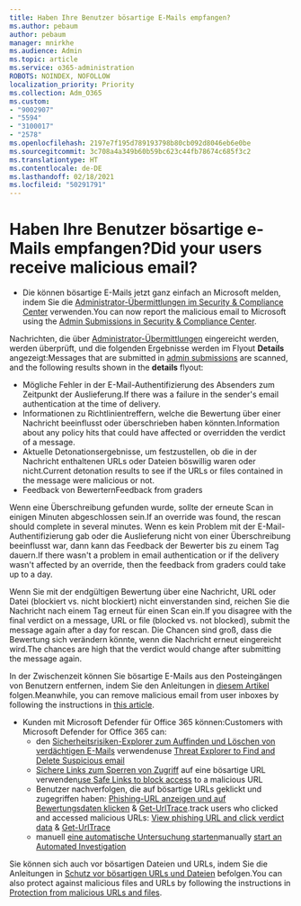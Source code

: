 ```yaml
---
title: Haben Ihre Benutzer bösartige E-Mails empfangen?
ms.author: pebaum
author: pebaum
manager: mnirkhe
ms.audience: Admin
ms.topic: article
ms.service: o365-administration
ROBOTS: NOINDEX, NOFOLLOW
localization_priority: Priority
ms.collection: Adm_O365
ms.custom:
- "9002907"
- "5594"
- "3100017"
- "2578"
ms.openlocfilehash: 2197e7f195d789193798b80cb092d8046eb6e0be
ms.sourcegitcommit: 3c708a4a349b60b59bc623c44fb78674c685f3c2
ms.translationtype: HT
ms.contentlocale: de-DE
ms.lasthandoff: 02/18/2021
ms.locfileid: "50291791"
---
```

# <a name="did-your-users-receive-malicious-email"></a><span data-ttu-id="03c0b-102">Haben Ihre Benutzer bösartige e-Mails empfangen?</span><span class="sxs-lookup"><span data-stu-id="03c0b-102">Did your users receive malicious email?</span></span>

- <span data-ttu-id="03c0b-103">Die können bösartige E-Mails jetzt ganz einfach an Microsoft melden, indem Sie die [Administrator-Übermittlungen im Security & Compliance Center](https://sip.protection.office.com/reportsubmission) verwenden.</span><span class="sxs-lookup"><span data-stu-id="03c0b-103">You can now report the malicious email to Microsoft using the [Admin Submissions in Security & Compliance Center](https://sip.protection.office.com/reportsubmission).</span></span>

<span data-ttu-id="03c0b-104">Nachrichten, die über [Administrator-Übermittlungen](https://sip.protection.office.com/reportsubmission) eingereicht werden, werden überprüft, und die folgenden Ergebnisse werden im Flyout **Details** angezeigt:</span><span class="sxs-lookup"><span data-stu-id="03c0b-104">Messages that are submitted in [admin submissions](https://sip.protection.office.com/reportsubmission) are scanned, and the following results shown in the **details** flyout:</span></span>

- <span data-ttu-id="03c0b-105">Mögliche Fehler in der E-Mail-Authentifizierung des Absenders zum Zeitpunkt der Auslieferung.</span><span class="sxs-lookup"><span data-stu-id="03c0b-105">If there was a failure in the sender's email authentication at the time of delivery.</span></span>
- <span data-ttu-id="03c0b-106">Informationen zu Richtlinientreffern, welche die Bewertung über einer Nachricht beeinflusst oder überschrieben haben könnten.</span><span class="sxs-lookup"><span data-stu-id="03c0b-106">Information about any policy hits that could have affected or overridden the verdict of a message.</span></span>
- <span data-ttu-id="03c0b-107">Aktuelle Detonationsergebnisse, um festzustellen, ob die in der Nachricht enthaltenen URLs oder Dateien böswillig waren oder nicht.</span><span class="sxs-lookup"><span data-stu-id="03c0b-107">Current detonation results to see if the URLs or files contained in the message were malicious or not.</span></span>
- <span data-ttu-id="03c0b-108">Feedback von Bewertern</span><span class="sxs-lookup"><span data-stu-id="03c0b-108">Feedback from graders</span></span>

<span data-ttu-id="03c0b-109">Wenn eine Überschreibung gefunden wurde, sollte der erneute Scan in einigen Minuten abgeschlossen sein.</span><span class="sxs-lookup"><span data-stu-id="03c0b-109">If an override was found, the rescan should complete in several minutes.</span></span> <span data-ttu-id="03c0b-110">Wenn es kein Problem mit der E-Mail-Authentifizierung gab oder die Auslieferung nicht von einer Überschreibung beeinflusst war, dann kann das Feedback der Bewerter bis zu einem Tag dauern.</span><span class="sxs-lookup"><span data-stu-id="03c0b-110">If there wasn't a problem in email authentication or if the delivery wasn't affected by an override, then the feedback from graders could take up to a day.</span></span>

<span data-ttu-id="03c0b-111">Wenn Sie mit der endgültigen Bewertung über eine Nachricht, URL oder Datei (blockiert vs. nicht blockiert) nicht einverstanden sind, reichen Sie die Nachricht nach einem Tag erneut für einen Scan ein.</span><span class="sxs-lookup"><span data-stu-id="03c0b-111">If you disagree with the final verdict on a message, URL or file (blocked vs. not blocked), submit the message again after a day for rescan.</span></span> <span data-ttu-id="03c0b-112">Die Chancen sind groß, dass die Bewertung sich verändern könnte, wenn die Nachricht erneut eingereicht wird.</span><span class="sxs-lookup"><span data-stu-id="03c0b-112">The chances are high that the verdict would change after submitting the message again.</span></span>

<span data-ttu-id="03c0b-113">In der Zwischenzeit können Sie bösartige E-Mails aus den Posteingängen von Benutzern entfernen, indem Sie den Anleitungen in [diesem Artikel](https://docs.microsoft.com/microsoft-365/compliance/search-for-and-delete-messages-in-your-organization) folgen.</span><span class="sxs-lookup"><span data-stu-id="03c0b-113">Meanwhile, you can remove malicious email from user inboxes by following the instructions in [this article](https://docs.microsoft.com/microsoft-365/compliance/search-for-and-delete-messages-in-your-organization).</span></span>

- <span data-ttu-id="03c0b-114">Kunden mit Microsoft Defender für Office 365 können:</span><span class="sxs-lookup"><span data-stu-id="03c0b-114">Customers with Microsoft Defender for Office 365 can:</span></span>
    - <span data-ttu-id="03c0b-115">den [Sicherheitsrisiken-Explorer zum Auffinden und Löschen von verdächtigen E-Mails](https://docs.microsoft.com/microsoft-365/security/office-365-security/investigate-malicious-email-that-was-delivered) verwenden</span><span class="sxs-lookup"><span data-stu-id="03c0b-115">use [Threat Explorer to Find and Delete Suspicious email](https://docs.microsoft.com/microsoft-365/security/office-365-security/investigate-malicious-email-that-was-delivered)</span></span>
    - <span data-ttu-id="03c0b-116">[Sichere Links zum Sperren von Zugriff](https://docs.microsoft.com/microsoft-365/security/office-365-security/atp-safe-links) auf eine bösartige URL verwenden</span><span class="sxs-lookup"><span data-stu-id="03c0b-116">[use Safe Links to block access](https://docs.microsoft.com/microsoft-365/security/office-365-security/atp-safe-links) to a malicious URL</span></span>
    - <span data-ttu-id="03c0b-117">Benutzer nachverfolgen, die auf bösartige URLs geklickt und zugegriffen haben: [Phishing-URL anzeigen und auf Bewertungsdaten klicken](https://docs.microsoft.com/microsoft-365/security/office-365-security/threat-explorer) & [Get-UrlTrace](https://docs.microsoft.com/powershell/module/exchange/get-urltrace).</span><span class="sxs-lookup"><span data-stu-id="03c0b-117">track users who clicked and accessed malicious URLs: [View phishing URL and click verdict data](https://docs.microsoft.com/microsoft-365/security/office-365-security/threat-explorer) & [Get-UrlTrace](https://docs.microsoft.com/powershell/module/exchange/get-urltrace)</span></span>
    - <span data-ttu-id="03c0b-118">manuell [eine automatische Untersuchung starten](https://docs.microsoft.com/microsoft-365/security/office-365-security/automated-investigation-response-office)</span><span class="sxs-lookup"><span data-stu-id="03c0b-118">manually [start an Automated Investigation](https://docs.microsoft.com/microsoft-365/security/office-365-security/automated-investigation-response-office)</span></span>

<span data-ttu-id="03c0b-119">Sie können sich auch vor bösartigen Dateien und URLs, indem Sie die Anleitungen in [Schutz vor bösartigen URLs und Dateien](https://docs.microsoft.com/microsoft-365/security/office-365-security/protect-against-threats) befolgen.</span><span class="sxs-lookup"><span data-stu-id="03c0b-119">You can also protect against malicious files and URLs by following the instructions in [Protection from malicious URLs and files](https://docs.microsoft.com/microsoft-365/security/office-365-security/protect-against-threats).</span></span>